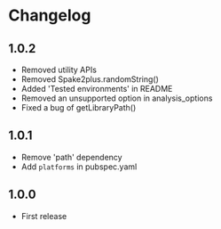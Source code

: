 # Changelog

## 1.0.2

- Removed utility APIs
- Removed Spake2plus.randomString()
- Added 'Tested environments' in README
- Removed an unsupported option in analysis_options
- Fixed a bug of getLibraryPath()

## 1.0.1

- Remove 'path' dependency
- Add `platforms` in pubspec.yaml

## 1.0.0

- First release
